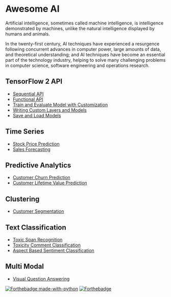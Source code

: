 # Awesome AI

Artificial intelligence, sometimes called machine intelligence, is intelligence demonstrated by machines, unlike the natural intelligence displayed by humans and animals.

In the twenty-first century, AI techniques have experienced a resurgence following concurrent advances in computer power, large amounts of data, and theoretical understanding; and AI techniques have become an essential part of the technology industry, helping to solve many challenging problems in computer science, software engineering and operations research.

## TensorFlow 2 API

- [Sequential API](tensorflow2-api/sequential-model-api.ipynb)
- [Functional API](tensorflow2-api/functional-model-api.ipynb)
- [Train and Evaluate Model with Customization](tensorflow2-api/train-and-evaluate-with-customization.ipynb)
- [Writing Custom Layers and Models](tensorflow2-api/writing-new-layers-and-models-via-subclassing.ipynb)
- [Save and Load Models](tensorflow2-api/save-and-load-models.ipynb)

## Time Series

- [Stock Price Prediction](time-series/)
- [Sales Forecasting](time-series/)

## Predictive Analytics

- [Customer Churn Prediction](predictive/)
- [Customer Lifetime Value Prediction](predictive/)

## Clustering

- [Customer Segmentation](clustering/)

## Text Classification

- [Toxic Span Recognition](text-classification/)
- [Toxicity Comment Classification](text-classification/)
- [Aspect Based Sentiment Classification](text-classification/)

## Multi Modal

- [Visual Question Answering](multi-modal/)

[![Forthebadge made-with-python](http://ForTheBadge.com/images/badges/made-with-python.svg)](https://www.python.org/)
[![Forthebadge](https://forthebadge.com/images/badges/built-with-love.svg)](https://forthebadge.com)
